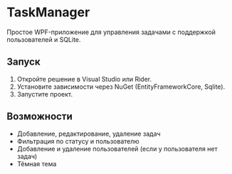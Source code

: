 # TaskManager

Простое WPF-приложение для управления задачами с поддержкой пользователей и SQLite.

## Запуск

1. Откройте решение в Visual Studio или Rider.
2. Установите зависимости через NuGet (EntityFrameworkCore, Sqlite).
3. Запустите проект.

## Возможности

- Добавление, редактирование, удаление задач
- Фильтрация по статусу и пользователю
- Добавление и удаление пользователей (если у пользователя нет задач)
- Тёмная тема